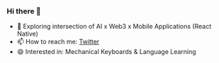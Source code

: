 ### Hi there 👋

- 🔭 Exploring intersection of AI x Web3 x Mobile Applications (React Native)
- 📫 How to reach me: [Twitter](https://twitter.com/crypblizz)
- 😄 Interested in: Mechanical Keyboards & Language Learning
